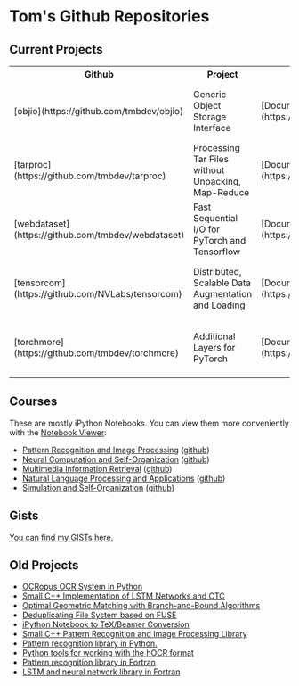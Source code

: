Tom's Github Repositories
==========================

Current Projects
----------------

<table>

<tr>
<th>Github</th>
<th>Project</th>
<th>Documentation</th>
<th>Test</th>
<th>TestPip</th>
<th>Lint</th>
</tr>

<tr>
<td>[objio](https://github.com/tmbdev/objio)</td>
<td>Generic Object Storage Interface</td>
<td>[Documentation](https://objio.readthedocs.io/en/latest/)</td>
<td>[![Test](https://github.com/tmbdev/objio/workflows/Test/badge.svg)](http://github.com/tmbdev/objio/actions)</td>
<td>[![TestPip](https://github.com/tmbdev/objio/workflows/TestPip/badge.svg)](http://github.com/tmbdev/objio/actions)</td>
<td>[![DeepSource](https://static.deepsource.io/deepsource-badge-light-mini.svg)](https://deepsource.io/gh/tmbdev/objio/?ref=repository-badge)</td>
</tr>

<tr>
<td>[tarproc](https://github.com/tmbdev/tarproc)</td>
<td>Processing Tar Files without Unpacking, Map-Reduce</td>
<td>[Documentation](https://tarproc.readthedocs.io/en/latest/)</td>
<td>[![Test](https://github.com/tmbdev/tarproc/workflows/Test/badge.svg)](http://github.com/tmbdev/tarproc/actions)</td>
<td>[![TestPip](https://github.com/tmbdev/tarproc/workflows/TestPip/badge.svg)](http://github.com/tmbdev/tarproc/actions)</td>
<td>[![DeepSource](https://static.deepsource.io/deepsource-badge-light-mini.svg)](https://deepsource.io/gh/tmbdev/tarproc/?ref=repository-badge)</td>
</tr>

<tr>
<td>[webdataset](https://github.com/tmbdev/webdataset)</td>
<td>Fast Sequential I/O for PyTorch and Tensorflow</td>
<td>[Documentation](https://webdataset.readthedocs.io/en/latest/)</td>
<td>[![Test](https://github.com/tmbdev/webdataset/workflows/Test/badge.svg)](http://github.com/tmbdev/webdataset/actions)</td>
<td>[![TestPip](https://github.com/tmbdev/webdataset/workflows/TestPip/badge.svg)](http://github.com/tmbdev/webdataset/actions)</td>
<td>[![DeepSource](https://static.deepsource.io/deepsource-badge-light-mini.svg)](https://deepsource.io/gh/tmbdev/webdataset/?ref=repository-badge)</td>
</tr>

<tr>
<td>[tensorcom](https://github.com/NVLabs/tensorcom)</td>
<td>Distributed, Scalable Data Augmentation and Loading</td>
<td>[Documentation](https://tensorcom.readthedocs.io/en/latest/)</td>
<td>[![Test](https://github.com/NVLabs/tensorcom/workflows/Test/badge.svg)](http://github.com/NVLabs/tensorcom/actions)</td>
<td>[![TestPip](https://github.com/NVLabs/tensorcom/workflows/TestPip/badge.svg)](http://github.com/NVLabs/tensorcom/actions)</td>
<td>[![DeepSource](https://static.deepsource.io/deepsource-badge-light-mini.svg)](https://deepsource.io/gh/tmbdev/tensorcom/?ref=repository-badge)</td>
</tr>

<tr>
<td>[torchmore](https://github.com/tmbdev/torchmore)</td>
<td>Additional Layers for PyTorch</td>
<td>[Documentation](https://torchmore.readthedocs.io/en/latest/)</td>
<td>[![Test](https://github.com/tmbdev/torchmore/workflows/Test/badge.svg)](http://github.com/tmbdev/torchmore/actions)</td>
<td>[![TestPip](https://github.com/tmbdev/torchmore/workflows/TestPip/badge.svg)](http://github.com/tmbdev/torchmore/actions)</td>
<td>[![DeepSource](https://static.deepsource.io/deepsource-badge-light-mini.svg)](https://deepsource.io/gh/tmbdev/torchmore/?ref=repository-badge)</td>
</tr>

</table>

Courses
-------

These are mostly iPython Notebooks. You can view them more conveniently
with the [Notebook Viewer](http://nbviewer.ipython.org/github/tmbdev/):

- [Pattern Recognition and Image Processing](http://nbviewer.ipython.org/github/tmbdev/teaching-lw/tree/master/) ([github](https://github.com/tmbdev/teaching-lw))
- [Neural Computation and Self-Organization](http://nbviewer.ipython.org/github/tmbdev/teaching-ncso/tree/master/) ([github](https://github.com/tmbdev/teaching-ncso))
- [Multimedia Information Retrieval](http://nbviewer.ipython.org/github/tmbdev/teaching-mmir/tree/master/) ([github](https://github.com/tmbdev/teaching-mmir))
- [Natural Language Processing and Applications](http://nbviewer.ipython.org/github/tmbdev/teaching-nlpa/tree/master/) ([github](https://github.com/tmbdev/teaching-nlpa))
- [Simulation and Self-Organization](http://nbviewer.ipython.org/github/tmbdev/teaching-simso/tree/master/) ([github](https://github.com/tmbdev/teaching-simso))

Gists
-----

[You can find my GISTs here.](https://gist.github.com/tmbdev/)

Old Projects
--------------

- [OCRopus OCR System in Python](https://github.com/tmbdev/ocropy)
- [Small C++ Implementation of LSTM Networks and CTC](https://github.com/tmbdev/clstm)
- [Optimal Geometric Matching with Branch-and-Bound Algorithms](https://github.com/tmbdev/rast)
- [Deduplicating File System based on FUSE](https://github.com/tmbdev/archivefs)
- [iPython Notebook to TeX/Beamer Conversion](https://github.com/tmbdev/nb2tex)
- [Small C++ Pattern Recognition and Image Processing Library](https://github.com/tmbdev/iulib)
- [Pattern recognition library in Python.](https://github.com/tmbdev/iuprlab)
- [Python tools for working with the hOCR format](https://github.com/tmbdev/hocr-tools)
- [Pattern recognition library in Fortran](https://github.com/tmbdev/fwork)
- [LSTM and neural network library in Fortran](https://github.com/tmbdev/flstm)
